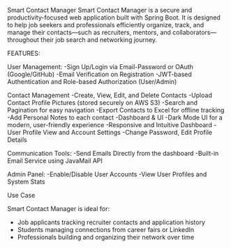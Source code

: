 Smart Contact Manager
Smart Contact Manager is a secure and productivity-focused web application built with Spring Boot. 
It is designed to help job seekers and professionals efficiently organize, track, and manage their contacts—such as recruiters, mentors, and collaborators—throughout their job search and networking journey.

FEATURES:

User Management:
-Sign Up/Login via Email-Password or OAuth (Google/GitHub)
-Email Verification on Registration
-JWT-based Authentication and Role-based Authorization (User/Admin)

Contact Management
-Create, View, Edit, and Delete Contacts
-Upload Contact Profile Pictures (stored securely on AWS S3)
-Search and Pagination for easy navigation
-Export Contacts to Excel for offline tracking
-Add Personal Notes to each contact
-Dashboard & UI
-Dark Mode UI for a modern, user-friendly experience
-Responsive and Intuitive Dashboard
-User Profile View and Account Settings
-Change Password, Edit Profile Details

Communication Tools:
-Send Emails Directly from the dashboard
-Built-in Email Service using JavaMail API

Admin Panel:
-Enable/Disable User Accounts
-View User Profiles and System Stats

Use Case

Smart Contact Manager is ideal for:
* Job applicants tracking recruiter contacts and application history
* Students managing connections from career fairs or LinkedIn
* Professionals building and organizing their network over time
